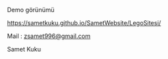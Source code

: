 Demo görünümü

https://sametkuku.github.io/SametWebsite/LegoSitesi/

Mail : zsamet996@gmail.com

Samet Kuku
